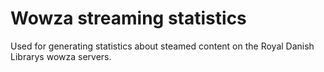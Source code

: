 # Wowza streaming statistics

Used for generating statistics about steamed content on the Royal Danish Librarys wowza servers. 
